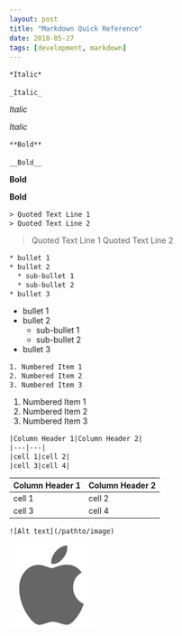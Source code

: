 ```yaml
---
layout: post
title: "Markdown Quick Reference"
date: 2018-05-27
tags: [development, markdown]
---
```


```
*Italic*

_Italic_
```

*Italic*

_Italic_


```
**Bold**

__Bold__
```

**Bold**

__Bold__


```
> Quoted Text Line 1
> Quoted Text Line 2
```

> Quoted Text Line 1
> Quoted Text Line 2


```
* bullet 1
* bullet 2
  * sub-bullet 1
  * sub-bullet 2
* bullet 3
```

* bullet 1
* bullet 2
  * sub-bullet 1
  * sub-bullet 2
* bullet 3


```
1. Numbered Item 1
2. Numbered Item 2
3. Numbered Item 3
```

1. Numbered Item 1
2. Numbered Item 2
3. Numbered Item 3


```
|Column Header 1|Column Header 2|
|---|---|
|cell 1|cell 2|
|cell 3|cell 4|
```

|Column Header 1|Column Header 2|
|---|---|
|cell 1|cell 2|
|cell 3|cell 4|



```
![Alt text](/pathto/image)
```

![Alt text](/images/download.png)


